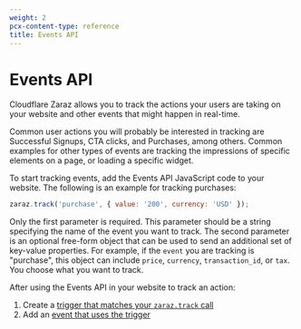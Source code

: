 ```yaml
---
weight: 2
pcx-content-type: reference
title: Events API
---
```


# Events API

Cloudflare Zaraz allows you to track the actions your users are taking on your website and other events that might happen in real-time.

Common user actions you will probably be interested in tracking are Successful Signups, CTA clicks, and Purchases, among others. Common examples for other types of events are tracking the impressions of specific elements on a page, or loading a specific widget.

To start tracking events, add the Events API JavaScript code to your website. The following is an example for tracking purchases:

```js
zaraz.track('purchase', { value: '200', currency: 'USD' });
```

Only the first parameter is required. This parameter should be a string specifying the name of the event you want to track. The second parameter is an optional free-form object that can be used to send an additional set of key-value properties. For example, if the `event` you are tracking is "purchase", this object can include `price`, `currency`, `transaction_id`, or `tax`. You choose what you want to track.

After using the Events API in your website to track an action:

1.  Create a [trigger that matches your `zaraz.track` call](/zaraz/get-started/create-trigger/)
2.  Add an [event that uses the trigger](/zaraz/get-started/send-events/)
